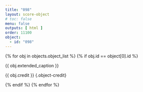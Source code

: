 ```yaml
---
title: "098"
layout: score-object
# toc: false
menu: false
outputs: [ html ]
order: 11100
object:
  - id: "098"
---
```


{% for obj in objects.object_list %}
{% if obj.id == object[0].id %}

{{ obj.extended_caption }}

{{ obj.credit }} {.object-credit}

{% endif %}
{% endfor %}
